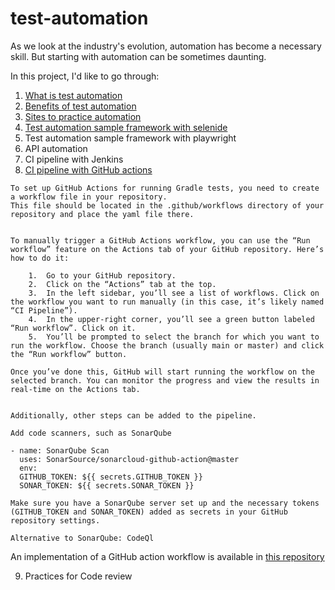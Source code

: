 # test-automation

As we look at the industry's evolution, automation has become a necessary skill. But starting with automation can be sometimes daunting.

In this project, I'd like to go through:

1. [What is test automation](01-test-automation.md)
2. [Benefits of test automation](02-benefits-test-automation.md)
3. [Sites to practice automation](03-practice-automation-sites.md)
4. [Test automation sample framework with selenide](https://github.com/acos16/selenide-java-test-automation-framework)
5. Test automation sample framework with playwright
6. API automation
7. CI pipeline with Jenkins
8. [CI pipeline with GitHub actions](08-ci-qa-pipeline.yaml)

```
To set up GitHub Actions for running Gradle tests, you need to create a workflow file in your repository. 
This file should be located in the .github/workflows directory of your repository and place the yaml file there.


To manually trigger a GitHub Actions workflow, you can use the “Run workflow” feature on the Actions tab of your GitHub repository. Here’s how to do it:

	1.	Go to your GitHub repository.
	2.	Click on the “Actions” tab at the top.
	3.	In the left sidebar, you’ll see a list of workflows. Click on the workflow you want to run manually (in this case, it’s likely named “CI Pipeline”).
	4.	In the upper-right corner, you’ll see a green button labeled “Run workflow”. Click on it.
	5.	You’ll be prompted to select the branch for which you want to run the workflow. Choose the branch (usually main or master) and click the “Run workflow” button.

Once you’ve done this, GitHub will start running the workflow on the selected branch. You can monitor the progress and view the results in real-time on the Actions tab.


Additionally, other steps can be added to the pipeline.

Add code scanners, such as SonarQube

- name: SonarQube Scan
  uses: SonarSource/sonarcloud-github-action@master
  env:
  GITHUB_TOKEN: ${{ secrets.GITHUB_TOKEN }}
  SONAR_TOKEN: ${{ secrets.SONAR_TOKEN }}

Make sure you have a SonarQube server set up and the necessary tokens (GITHUB_TOKEN and SONAR_TOKEN) added as secrets in your GitHub repository settings.

Alternative to SonarQube: CodeQl
```

An implementation of a GitHub action workflow is available in [this repository](https://github.com/acos16/selenide-java-test-automation-framework/tree/main)


9. Practices for Code review



